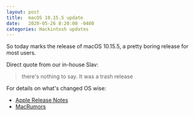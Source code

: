 ```yaml
---
layout: post
title:  macOS 10.15.5 update
date:   2020-05-26 8:20:00 -0400
categories: Hackintosh updates
---
```


So today marks the release of macOS 10.15.5, a pretty boring release for most users.

Direct quote from our in-house Slav:
> there's nothing to say. It was a trash release

For details on what's changed OS wise:

* [Apple Release Notes](https://developer.apple.com/documentation/macos_release_notes/macos_catalina_10_15_5_release_notes)
* [MacRumors](https://www.macrumors.com/2020/03/24/apple-releases-macos-catalina-10-15-5/)
